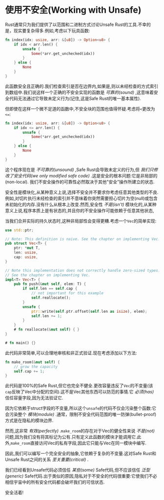 # 使用不安全(Working with Unsafe)

Rust通常只为我们提供了以范围和二进制方式讨论Unsafe Rust的工具.不幸的是，现实要复杂得多.例如,考虑以下玩具函数:

```Rust
fn index(idx: usize, arr: &[u8]) -> Option<u8> {
    if idx < arr.len() {
        unsafe {
            Some(*arr.get_unchecked(idx))
        }
    } else {
        None
    }
}
```

此函数安全且正确的.我们检查索引是否在边界内,如果是,则以未经检查的方式索引到数组中.我们说这样一个正确的不安全实现的函数是 *可靠的(sound)* ,这意味着安全代码无法通过它导致未定义行为(记住,这是Safe Rust的唯一基本属性).

但即使在这样一个微不足道的函数中,不安全块的范围也值得怀疑.考虑将`<`更改为`<=`:

```Rust
fn index(idx: usize, arr: &[u8]) -> Option<u8> {
    if idx <= arr.len() {
        unsafe {
            Some(*arr.get_unchecked(idx))
        }
    } else {
        None
    }
}
```

这个程序现在是 *不可靠的(unsound)* ,Safe Rust会导致未定义的行为,但 *我们只修改了安全代码(we only modified safe code)* .这是安全的根本问题:它是非局部的(non-local). 我们不安全操作的可靠性必然取决于其他"安全"操作所建立的状态.

安全性是模块化,从某种意义上说,选择不安全并不要求你考虑任意其他类型的不良.例如,对切片执行未经检查的索引并不意味着你突然需要担心切片为空(null)或包含未初始化的内存.没有什么从根本上改变.然而,安全性 *不是(isn't)* 模块化的,从某种意义上说,程序本质上是有状态的,并且你的不安全操作可能依赖于任意其他状态,

当我们合并实际的持久状态时,这种非局部性会变得更糟.考虑一个`Vec`的简单实现:

```Rust
use std::ptr;

// Note: This definition is naive. See the chapter on implementing Vec.
pub struct Vec<T> {
    ptr: *mut T,
    len: usize,
    cap: usize,
}

// Note this implementation does not correctly handle zero-sized types.
// See the chapter on implementing Vec.
impl<T> Vec<T> {
    pub fn push(&mut self, elem: T) {
        if self.len == self.cap {
            // not important for this example
            self.reallocate();
        }
        unsafe {
            ptr::write(self.ptr.offset(self.len as isize), elem);
            self.len += 1;
        }
    }
    # fn reallocate(&mut self) { }
}

# fn main() {}
```

此代码非常简单,可以合理地审核和非正式验证.现在考虑添加以下方法:

```Rust
fn make_room(&mut self) {
    // grow the capacity
    self.cap += 1;
}
```

此代码是100%的Safe Rust,但它也完全不健全.更改容量违反了`Vec`的不变量(该`cap`反映了Vec中分配的空间).这不是Vec其他东西可以防范的事情.它 *必须(has)* 信任容量字段,因为无法验证它.

因为它依赖于struct字段的不变量,所以这个`unsafe`的代码不仅会污染整个函数:它会污染整个 *模块(module)* .通常，限制不安全代码范围的唯一防弹(bullet-proof)方式是在隐私的模块边界.

然而,这非常 *有效(perfectly)* .`make_room`的存在对于Vec的健全性来说 *不是(not)* 问题,因为我们没有将其标记为公有.只有定义此函数的模块才能调用它.此外,`make_room`直接访问Vec的私有字段,因此它只能与Vec在同一模块中编写.

因此,我们可以编写一个完全安全的抽象,它依赖于复杂的不变量.这对Safe Rust和Unsafe Rust之间的关系 *至关重要(critical)* .

我们已经看到Unsafe代码必须信任 *某些(some)* Safe代码,但不应该信任 *泛型(generic)* Safe代码.出于类似的原因,隐私对于不安全的代码很重要:它使我们不必相信宇宙中的所有安全代码都会破坏我们的可信状态.

安全活着!
